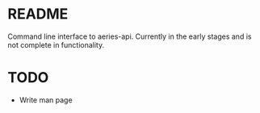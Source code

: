 # README
Command line interface to aeries-api. Currently in the early stages and is not complete in functionality.

# TODO
- Write man page
